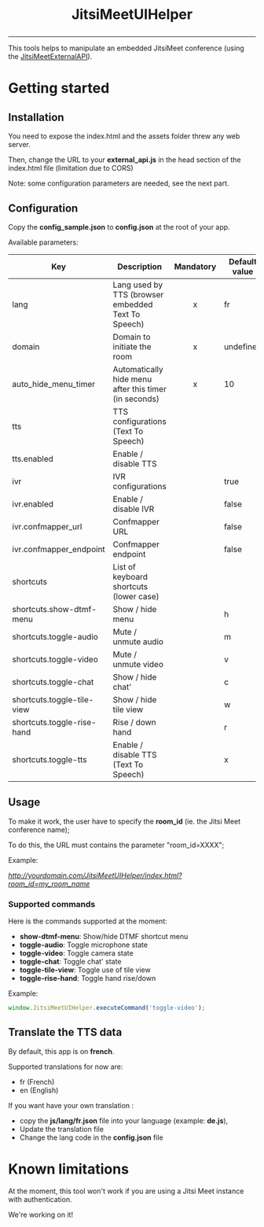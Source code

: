 # <p align="center">JitsiMeetUIHelper</p>

<hr />

This tools helps to manipulate an embedded JitsiMeet conference (using the [JitsiMeetExternalAPI](https://jitsi.github.io/handbook/docs/dev-guide/dev-guide-iframe/)).


# Getting started

## Installation

You need to expose the index.html and the assets folder threw any web server.

Then, change the URL to your **external_api.js** in the head section of the index.html file (limitation due to CORS)

Note: some configuration parameters are needed, see the next part.

## Configuration

Copy the **config_sample.json** to **config.json** at the root of your app.

Available parameters:

| Key                        | Description                                           | Mandatory | Default value |
|----------------------------|-------------------------------------------------------|:---------:|---------------|
| lang                       | Lang used by TTS (browser embedded Text To Speech)    |     x     | fr            |
| domain                     | Domain to initiate the room                           |     x     | undefined     |
| auto_hide_menu_timer       | Automatically hide menu after this timer (in seconds) |     x     | 10            |
| tts                        | TTS configurations (Text To Speech)                   |           |               |
| tts.enabled                | Enable / disable TTS                                  |           |               |
| ivr                        | IVR configurations                                    |           | true          |
| ivr.enabled                | Enable / disable IVR                                  |           | false         |
| ivr.confmapper_url         | Confmapper URL                                        |           | false         |
| ivr.confmapper_endpoint    | Confmapper endpoint                                   |           | false         |
| shortcuts                  | List of keyboard shortcuts (lower case)               |           |               |
| shortcuts.show-dtmf-menu   | Show / hide menu                                      |           | h             |
| shortcuts.toggle-audio     | Mute / unmute audio                                   |           | m             |
| shortcuts.toggle-video     | Mute / unmute video                                   |           | v             |
| shortcuts.toggle-chat      | Show / hide chat'                                     |           | c             |
| shortcuts.toggle-tile-view | Show / hide tile view                                 |           | w             |
| shortcuts.toggle-rise-hand | Rise / down hand                                      |           | r             |
| shortcuts.toggle-tts       | Enable / disable TTS (Text To Speech)                 |           | x             |

 

## Usage

To make it work, the user have to specify the **room_id** (ie. the Jitsi Meet conference name);

To do this, the URL must contains the parameter "room_id=XXXX";

Example: 

*http://yourdomain.com/JitsiMeetUIHelper/index.html?room_id=my_room_name*

### Supported commands

Here is the commands supported at the moment:
* **show-dtmf-menu**: Show/hide DTMF shortcut menu
* **toggle-audio**: Toggle microphone state
* **toggle-video**: Toggle camera state
* **toggle-chat**: Toggle chat' state
* **toggle-tile-view**: Toggle use of tile view
* **toggle-rise-hand**: Toggle hand rise/down


Example:
```javascript
window.JitsiMeetUIHelper.executeCommand('toggle-video');
```




## Translate the TTS data

By default, this app is on **french**.

Supported translations for now are:
* fr (French)
* en (English)

If you want have your own translation :
 * copy the **js/lang/fr.json** file into your language (example: **de.js**),
 * Update the translation file
 * Change the lang code in the **config.json** file

# Known limitations

At the moment, this tool won't work if you are using a Jitsi Meet instance with authentication.

We're working on it!